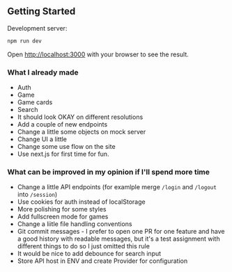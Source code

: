 ## Getting Started

Development server:

```bash
npm run dev
```

Open [http://localhost:3000](http://localhost:3000) with your browser to see the result.

### What I already made
- Auth
- Game
- Game cards
- Search
- It should look OKAY on different resolutions
- Add a couple of new endpoints
- Change a little some objects on mock server
- Change UI a little
- Change some use flow on the site
- Use next.js for first time for fun.

### What can be improved in my opinion if I'll spend more time

- Change a little API endpoints (for examlple merge ```/login``` and ```/logout``` into ```/session```)
- Use cookies for auth instead of localStorage
- More polishing for some styles
- Add fullscreen mode for games
- Change a liitle file handling conventions
- Git commit messages - I prefer to open one PR for one feature and have a good history 
with readable messages, but it's a test assignment with different things to do 
  so I just omitted this rule
- It would be nice to add debounce for search input
- Store API host in ENV and create Provider for configuration

